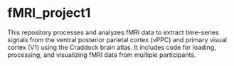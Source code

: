 # fMRI_project1
This repository processes and analyzes fMRI data to extract time-series signals from the ventral posterior parietal cortex (vPPC) and primary visual cortex (V1) using the Craddock brain atlas. It includes code for loading, processing, and visualizing fMRI data from multiple participants.
